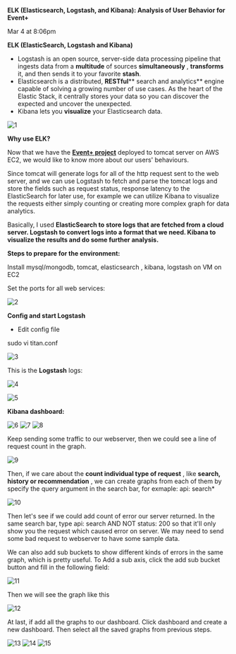**ELK (Elasticsearch, Logstash, and Kibana): Analysis of User Behavior for Event+**

Mar 4 at 8:06pm

 **ELK (ElasticSearch, Logstash and Kibana)**

- Logstash is an open source, server-side data processing pipeline that ingests data from a **multitude** of sources **simultaneously** , **transforms** it, and then sends it to your favorite **stash**.
- Elasticsearch is a distributed, **RESTful**** search and analytics** engine capable of solving a growing number of use cases. As the heart of the Elastic Stack, it centrally stores your data so you can discover the expected and uncover the unexpected.
- Kibana lets you **visualize** your Elasticsearch data.

![1](https://user-images.githubusercontent.com/6482545/37438346-5a61b4e2-27c8-11e8-9a33-2ff8ab9b2325.jpg)

**Why use ELK?**

Now that we have the [**Event+ project**](https://www.patreon.com/posts/event-java-web-17280221) deployed to tomcat server on AWS EC2, we would like to know more about our users&#39; behaviours.

Since tomcat will generate logs for all of the http request sent to the web server,  and we can use Logstash to fetch and parse the tomcat logs and store the fields such as request status, response latency to the ElasticSearch for later use, for example we can utilize Kibana to visualize the requests either simply counting or creating more complex graph for data analytics.

Basically, I used **ElasticSearch to store logs that are fetched from a cloud server. Logstash to convert logs into a format that we need. Kibana to visualize the results and do some further analysis.**

**Steps to prepare for the environment:**

Install mysql/mongodb, tomcat, elasticsearch , kibana, logstash on VM on EC2

Set the ports for all web services:

![2](https://user-images.githubusercontent.com/6482545/37438367-7374406c-27c8-11e8-87b8-8e00485fe001.jpg)

**Config and start Logstash**

- Edit config file

sudo vi titan.conf

![3](https://user-images.githubusercontent.com/6482545/37438368-738431fc-27c8-11e8-90fa-667f2f78e2c6.jpg)

 This is the **Logstash** logs:

 ![4](https://user-images.githubusercontent.com/6482545/37438369-7394032a-27c8-11e8-9072-db7fb6fccc94.jpg)

![5](https://user-images.githubusercontent.com/6482545/37438370-73a60c0a-27c8-11e8-90c8-57952f19dd81.jpg)

**Kibana dashboard:**

 
![6](https://user-images.githubusercontent.com/6482545/37438371-73b6f5a6-27c8-11e8-9c67-9e68cac40e1d.jpg)
![7](https://user-images.githubusercontent.com/6482545/37438372-73c862d2-27c8-11e8-8bff-bc68794b490a.jpg)
![8](https://user-images.githubusercontent.com/6482545/37438373-73ddbec0-27c8-11e8-9f80-4dd76208b53c.jpg)

Keep sending some traffic to our webserver, then we could see a line of request count in the graph.

![9](https://user-images.githubusercontent.com/6482545/37438374-73fc8df0-27c8-11e8-9e3e-e8caf6c9e938.jpg)

Then, if we care about the **count individual type of request** , like **search, history or recommendation** , we can create graphs from each of them by specify the query argument in the search bar, for exmaple: api: search\*

![10](https://user-images.githubusercontent.com/6482545/37438375-740ce1dc-27c8-11e8-840b-7b6029c0ec88.jpg)

Then let&#39;s see if we could add count of error our server returned. In the same search bar, type api: search AND NOT status: 200 so that it&#39;ll only show you the request which caused error on server. We may need to send some bad request to webserver to have some sample data.

We can also add sub buckets to show different kinds of errors in the same graph, which is pretty useful. To Add a sub axis, click the add sub bucket button and fill in the following field:

![11](https://user-images.githubusercontent.com/6482545/37438376-741fbd98-27c8-11e8-8b40-cdd8798acea1.jpg)

Then we will see the graph like this

![12](https://user-images.githubusercontent.com/6482545/37438379-7433ab8c-27c8-11e8-81bf-b9749fc964b2.jpg)

At last, if add all the graphs to our dashboard. Click dashboard and create a new dashboard. Then select all the saved graphs from previous steps.

![13](https://user-images.githubusercontent.com/6482545/37438380-7444f266-27c8-11e8-8acd-ca64a1a2a40d.jpg)
![14](https://user-images.githubusercontent.com/6482545/37438381-74547380-27c8-11e8-81c9-b45192adec97.jpg)
![15](https://user-images.githubusercontent.com/6482545/37438382-7479cfea-27c8-11e8-9cd3-18a1f5f8ddf6.jpg)
